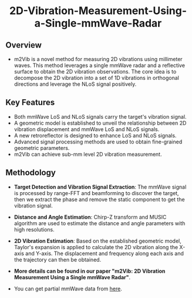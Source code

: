 <div align="center">

# 2D-Vibration-Measurement-Using-a-Single-mmWave-Radar

</div>

## Overview
- m2Vib is a novel method for measuring 2D vibrations using millimeter waves. This method leverages a single mmWave radar and a reflective surface to obtain the 2D vibration observations. The core idea is to decompose the 2D vibration into a set of 1D vibrations in orthogonal directions and leverage the NLoS signal positively. 

## Key Features
- Both mmWave LoS and NLoS signals carry the target's vibration signal.
- A geometric model is established to unveil the relationship between 2D vibration displacement and mmWave LoS and NLoS signals.
- A new retroreflector is designed to enhance LoS and NLoS signals.
- Advanced signal processing methods are used to obtain fine-grained geometric parameters.
- m2Vib can achieve sub-mm level 2D vibration measurement.

## Methodology
- **Target Detection and Vibration Signal Extraction**: The mmWave signal is processed by range-FFT and beamforming to discover the target, then we extract the phase and remove the static component to get the vibration signal.
- **Distance and Angle Estimation**: Chirp-Z transform and MUSIC algorithm are used to estimate the distance and angle parameters with high resolutions.
- **2D Vibration Estimation**: Based on the established geometric model, Taylor's expansion is applied to calculate the 2D vibration along the X-axis and Y-axis. The displacement and frequency along each axis and the trajectory can then be obtained.

- **More details can be found in our paper "m2Vib: 2D Vibration Measurement Using a Single mmWave Radar"**.
- You can get partial mmWave data from [here](https://pan.baidu.com/s/1NusPUI72karg5FebRWfwug?pwd=5zxc).

